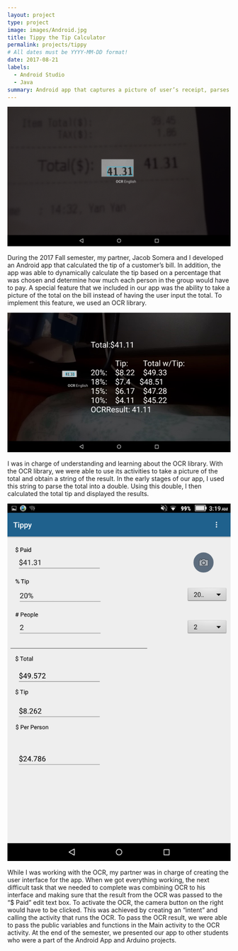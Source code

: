 ```yaml
---
layout: project
type: project
image: images/Android.jpg
title: Tippy the Tip Calculator
permalink: projects/tippy
# All dates must be YYYY-MM-DD format!
date: 2017-08-21
labels:
  - Android Studio
  - Java
summary: Android app that captures a picture of user’s receipt, parses the total, and uses it to calculate the tip.
---
```


<img class="ui medium right floated rounded image" src="../images/tippy-1.png">

During the 2017 Fall semester, my partner, Jacob Somera and I developed an Android app that calculated the tip of a customer’s bill. In addition, the app was able to dynamically calculate the tip based on a percentage that was chosen and determine how much each person in the group would have to pay. A special feature that we included in our app was the ability to take a picture of the total on the bill instead of having the user input the total. To implement this feature, we used an OCR library. 

<img class="ui medium right floated rounded image" src="../images/tippy-3.jpg">

I was in charge of understanding and learning about the OCR library. With the OCR library, we were able to use its activities to take a picture of the total and obtain a string of the result. In the early stages of our app, I used this string to parse the total into a double. Using this double, I then calculated the total tip and displayed the results.

<img class="ui medium right floated rounded image" src="../images/tippy-2.png">

While I was working with the OCR, my partner was in charge of creating the user interface for the app. When we got everything working, the next difficult task that we needed to complete was combining OCR to his interface and making sure that the result from the OCR was passed to the “$ Paid” edit text box. To activate the OCR, the camera button on the right would have to be clicked. This was achieved by creating an “intent” and calling the activity that runs the OCR. To pass the OCR result, we were able to pass the public variables and functions in the Main activity to the OCR activity. At the end of the semester, we presented our app to other students who were a part of the Android App and Arduino projects.

